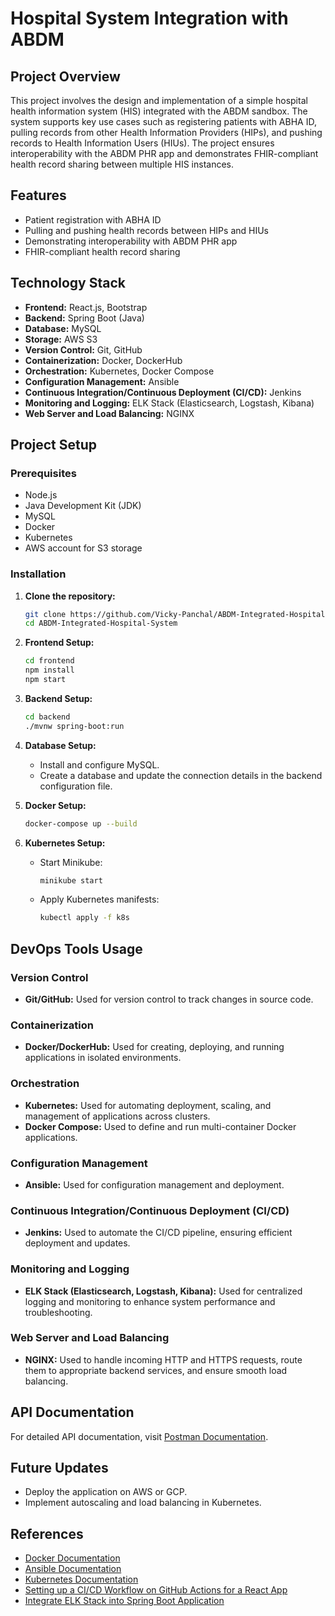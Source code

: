 # Hospital System Integration with ABDM

## Project Overview
This project involves the design and implementation of a simple hospital health information system (HIS) integrated with the ABDM sandbox. The system supports key use cases such as registering patients with ABHA ID, pulling records from other Health Information Providers (HIPs), and pushing records to Health Information Users (HIUs). The project ensures interoperability with the ABDM PHR app and demonstrates FHIR-compliant health record sharing between multiple HIS instances.

## Features
- Patient registration with ABHA ID
- Pulling and pushing health records between HIPs and HIUs
- Demonstrating interoperability with ABDM PHR app
- FHIR-compliant health record sharing

## Technology Stack
- **Frontend:** React.js, Bootstrap
- **Backend:** Spring Boot (Java)
- **Database:** MySQL
- **Storage:** AWS S3
- **Version Control:** Git, GitHub
- **Containerization:** Docker, DockerHub
- **Orchestration:** Kubernetes, Docker Compose
- **Configuration Management:** Ansible
- **Continuous Integration/Continuous Deployment (CI/CD):** Jenkins
- **Monitoring and Logging:** ELK Stack (Elasticsearch, Logstash, Kibana)
- **Web Server and Load Balancing:** NGINX

## Project Setup

### Prerequisites
- Node.js
- Java Development Kit (JDK)
- MySQL
- Docker
- Kubernetes
- AWS account for S3 storage

### Installation

1. **Clone the repository:**
    ```bash
    git clone https://github.com/Vicky-Panchal/ABDM-Integrated-Hospital-System.git
    cd ABDM-Integrated-Hospital-System
    ```

2. **Frontend Setup:**
    ```bash
    cd frontend
    npm install
    npm start
    ```

3. **Backend Setup:**
    ```bash
    cd backend
    ./mvnw spring-boot:run
    ```

4. **Database Setup:**
    - Install and configure MySQL.
    - Create a database and update the connection details in the backend configuration file.

5. **Docker Setup:**
    ```bash
    docker-compose up --build
    ```

6. **Kubernetes Setup:**
    - Start Minikube:
      ```bash
      minikube start
      ```
    - Apply Kubernetes manifests:
      ```bash
      kubectl apply -f k8s
      ```

## DevOps Tools Usage

### Version Control
- **Git/GitHub:** Used for version control to track changes in source code.

### Containerization
- **Docker/DockerHub:** Used for creating, deploying, and running applications in isolated environments.

### Orchestration
- **Kubernetes:** Used for automating deployment, scaling, and management of applications across clusters.
- **Docker Compose:** Used to define and run multi-container Docker applications.

### Configuration Management
- **Ansible:** Used for configuration management and deployment.

### Continuous Integration/Continuous Deployment (CI/CD)
- **Jenkins:** Used to automate the CI/CD pipeline, ensuring efficient deployment and updates.

### Monitoring and Logging
- **ELK Stack (Elasticsearch, Logstash, Kibana):** Used for centralized logging and monitoring to enhance system performance and troubleshooting.

### Web Server and Load Balancing
- **NGINX:** Used to handle incoming HTTP and HTTPS requests, route them to appropriate backend services, and ensure smooth load balancing.

## API Documentation
For detailed API documentation, visit [Postman Documentation](https://documenter.getpostman.com/view/19657319/2sA3JJA48S).

## Future Updates
- Deploy the application on AWS or GCP.
- Implement autoscaling and load balancing in Kubernetes.

## References
- [Docker Documentation](https://docs.docker.com/)
- [Ansible Documentation](https://docs.ansible.com/)
- [Kubernetes Documentation](https://kubernetes.io/docs/home/)
- [Setting up a CI/CD Workflow on GitHub Actions for a React App](https://dev.to/dyarleniber/setting-up-a-ci-cd-workflow-on-github-actions-for-a-react-app-with-github-pages-and-codecov-4hnp)
- [Integrate ELK Stack into Spring Boot Application](https://salithachathuranga94.medium.com/integrate-elk-stack-into-spring-boot-application-ae38a6371f86)
